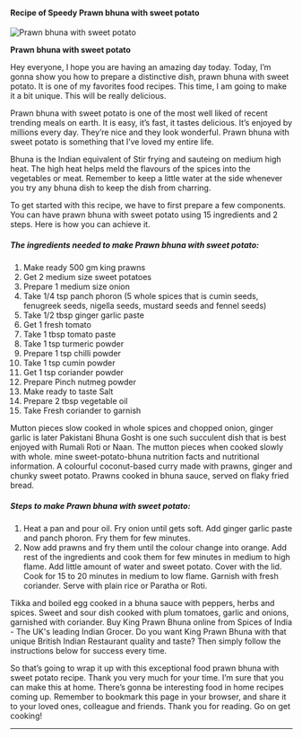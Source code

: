             

#### Recipe of Speedy Prawn bhuna with sweet potato

![Prawn bhuna with sweet potato](https://img-global.cpcdn.com/recipes/54a6919aef0818f8/751x532cq70/prawn-bhuna-with-sweet-potato-recipe-main-photo.jpg)

**Prawn bhuna with sweet potato**

Hey everyone, I hope you are having an amazing day today. Today, I’m gonna show you how to prepare a distinctive dish, prawn bhuna with sweet potato. It is one of my favorites food recipes. This time, I am going to make it a bit unique. This will be really delicious.

Prawn bhuna with sweet potato is one of the most well liked of recent trending meals on earth. It is easy, it’s fast, it tastes delicious. It’s enjoyed by millions every day. They’re nice and they look wonderful. Prawn bhuna with sweet potato is something that I’ve loved my entire life.

Bhuna is the Indian equivalent of Stir frying and sauteing on medium high heat. The high heat helps meld the flavours of the spices into the vegetables or meat. Remember to keep a little water at the side whenever you try any bhuna dish to keep the dish from charring.

To get started with this recipe, we have to first prepare a few components. You can have prawn bhuna with sweet potato using 15 ingredients and 2 steps. Here is how you can achieve it.

##### The ingredients needed to make Prawn bhuna with sweet potato:

1.  Make ready 500 gm king prawns
2.  Get 2 medium size sweet potatoes
3.  Prepare 1 medium size onion
4.  Take 1/4 tsp panch phoron (5 whole spices that is cumin seeds, fenugreek seeds, nigella seeds, mustard seeds and fennel seeds)
5.  Take 1/2 tbsp ginger garlic paste
6.  Get 1 fresh tomato
7.  Take 1 tbsp tomato paste
8.  Take 1 tsp turmeric powder
9.  Prepare 1 tsp chilli powder
10.  Take 1 tsp cumin powder
11.  Get 1 tsp coriander powder
12.  Prepare Pinch nutmeg powder
13.  Make ready to taste Salt
14.  Prepare 2 tbsp vegetable oil
15.  Take Fresh coriander to garnish

Mutton pieces slow cooked in whole spices and chopped onion, ginger garlic is later Pakistani Bhuna Gosht is one such succulent dish that is best enjoyed with Rumali Roti or Naan. The mutton pieces when cooked slowly with whole. mine sweet-potato-bhuna nutrition facts and nutritional information. A colourful coconut-based curry made with prawns, ginger and chunky sweet potato. Prawns cooked in bhuna sauce, served on flaky fried bread.

##### Steps to make Prawn bhuna with sweet potato:

1.  Heat a pan and pour oil. Fry onion until gets soft. Add ginger garlic paste and panch phoron. Fry them for few minutes.
2.  Now add prawns and fry them until the colour change into orange. Add rest of the ingredients and cook them for few minutes in medium to high flame. Add little amount of water and sweet potato. Cover with the lid. Cook for 15 to 20 minutes in medium to low flame. Garnish with fresh coriander. Serve with plain rice or Paratha or Roti.

Tikka and boiled egg cooked in a bhuna sauce with peppers, herbs and spices. Sweet and sour dish cooked with plum tomatoes, garlic and onions, garnished with coriander. Buy King Prawn Bhuna online from Spices of India - The UK's leading Indian Grocer. Do you want King Prawn Bhuna with that unique British Indian Restaurant quality and taste? Then simply follow the instructions below for success every time.

So that’s going to wrap it up with this exceptional food prawn bhuna with sweet potato recipe. Thank you very much for your time. I’m sure that you can make this at home. There’s gonna be interesting food in home recipes coming up. Remember to bookmark this page in your browser, and share it to your loved ones, colleague and friends. Thank you for reading. Go on get cooking!

* * *